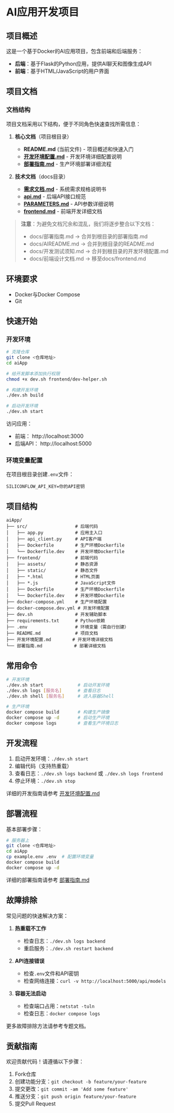 # AI应用开发项目

## 项目概述

这是一个基于Docker的AI应用项目，包含前端和后端服务：
- **后端**：基于Flask的Python应用，提供AI聊天和图像生成API
- **前端**：基于HTML/JavaScript的用户界面

## 项目文档

### 文档结构

项目文档采用以下结构，便于不同角色快速查找所需信息：

1. **核心文档**（项目根目录）
   - **README.md** (当前文件) - 项目概述和快速入门
   - **[开发环境配置.md](./开发环境配置.md)** - 开发环境详细配置说明
   - **[部署指南.md](./部署指南.md)** - 生产环境部署详细流程

2. **技术文档**（docs目录）
   - **[需求文档.md](./docs/需求文档.md)** - 系统需求规格说明书
   - **[api.md](./docs/api.md)** - 后端API接口规范
   - **[PARAMETERS.md](./docs/PARAMETERS.md)** - API参数详细说明
   - **[frontend.md](./docs/frontend.md)** - 前端开发详细文档

> **注意**：为避免文档冗余和混乱，我们将逐步整合以下文档：
> - docs/部署指南.md → 合并到根目录的部署指南.md
> - docs/AIREADME.md → 合并到根目录的README.md
> - docs/开发测试须知.md → 合并到根目录的开发环境配置.md
> - docs/前端设计文档.md → 移至docs/frontend.md

## 环境要求

- Docker与Docker Compose
- Git

## 快速开始

### 开发环境

```bash
# 克隆仓库
git clone <仓库地址>
cd aiApp

# 给开发脚本添加执行权限
chmod +x dev.sh frontend/dev-helper.sh

# 构建开发环境
./dev.sh build

# 启动开发环境
./dev.sh start
```

访问应用：
- 前端： http://localhost:3000
- 后端API： http://localhost:5000

### 环境变量配置

在项目根目录创建`.env`文件：

```
SILICONFLOW_API_KEY=你的API密钥
```

## 项目结构

```
aiApp/
├── src/                  # 后端代码
│   ├── app.py            # 应用主入口
│   ├── api_client.py     # API客户端
│   ├── Dockerfile        # 生产环境Dockerfile
│   └── Dockerfile.dev    # 开发环境Dockerfile
├── frontend/             # 前端代码
│   ├── assets/           # 静态资源
│   ├── static/           # 静态文件
│   ├── *.html            # HTML页面
│   ├── *.js              # JavaScript文件
│   ├── Dockerfile        # 生产环境Dockerfile
│   └── Dockerfile.dev    # 开发环境Dockerfile
├── docker-compose.yml    # 生产环境配置
├── docker-compose.dev.yml # 开发环境配置
├── dev.sh                # 开发辅助脚本
├── requirements.txt      # Python依赖
├── .env                  # 环境变量（需自行创建）
├── README.md             # 项目文档
├── 开发环境配置.md        # 开发环境详细文档
└── 部署指南.md            # 部署详细文档
```

## 常用命令

```bash
# 开发环境
./dev.sh start             # 启动开发环境
./dev.sh logs [服务名]      # 查看日志
./dev.sh shell [服务名]     # 进入容器Shell

# 生产环境
docker compose build       # 构建生产镜像
docker compose up -d       # 启动生产环境
docker compose logs        # 查看生产环境日志
```

## 开发流程

1. 启动开发环境：`./dev.sh start`
2. 编辑代码（支持热重载）
3. 查看日志：`./dev.sh logs backend` 或 `./dev.sh logs frontend`
4. 停止环境：`./dev.sh stop`

详细的开发指南请参考 [开发环境配置.md](./开发环境配置.md)

## 部署流程

基本部署步骤：

```bash
# 服务器上
git clone <仓库地址>
cd aiApp
cp example.env .env  # 配置环境变量
docker compose build
docker compose up -d
```

详细的部署指南请参考 [部署指南.md](./部署指南.md)

## 故障排除

常见问题的快速解决方案：

1. **热重载不工作**
   - 检查日志：`./dev.sh logs backend`
   - 重启服务：`./dev.sh restart backend`

2. **API连接错误**
   - 检查`.env`文件和API密钥
   - 检查网络连接：`curl -v http://localhost:5000/api/models`

3. **容器无法启动**
   - 检查端口占用：`netstat -tuln`
   - 检查日志：`docker compose logs`

更多故障排除方法请参考专题文档。

## 贡献指南

欢迎贡献代码！请遵循以下步骤：

1. Fork仓库
2. 创建功能分支：`git checkout -b feature/your-feature`
3. 提交更改：`git commit -am 'Add some feature'`
4. 推送分支：`git push origin feature/your-feature`
5. 提交Pull Request 